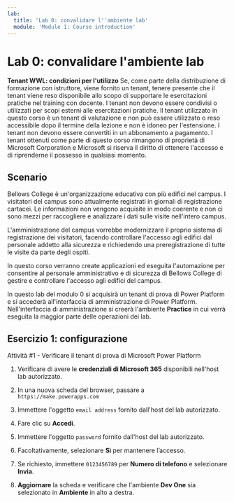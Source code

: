 ```yaml
---
lab:
  title: 'Lab 0: convalidare l''ambiente lab'
  module: 'Module 1: Course introduction'
---
```


# Lab 0: convalidare l'ambiente lab

**Tenant WWL: condizioni per l'utilizzo** Se, come parte della distribuzione di formazione con istruttore, viene fornito un tenant, tenere presente che il tenant viene reso disponibile allo scopo di supportare le esercitazioni pratiche nel training con docente. I tenant non devono essere condivisi o utilizzati per scopi esterni alle esercitazioni pratiche. Il tenant utilizzato in questo corso è un tenant di valutazione e non può essere utilizzato o reso accessibile dopo il termine della lezione e non è idoneo per l'estensione. I tenant non devono essere convertiti in un abbonamento a pagamento. I tenant ottenuti come parte di questo corso rimangono di proprietà di Microsoft Corporation e Microsoft si riserva il diritto di ottenere l'accesso e di riprenderne il possesso in qualsiasi momento. 

## Scenario

Bellows College è un'organizzazione educativa con più edifici nel campus. I visitatori del campus sono attualmente registrati in giornali di registrazione cartacei. Le informazioni non vengono acquisite in modo coerente e non ci sono mezzi per raccogliere e analizzare i dati sulle visite nell'intero campus.

L'amministrazione del campus vorrebbe modernizzare il proprio sistema di registrazione dei visitatori, facendo controllare l'accesso agli edifici dal personale addetto alla sicurezza e richiedendo una preregistrazione di tutte le visite da parte degli ospiti. 

In questo corso verranno create applicazioni ed eseguita l'automazione per consentire al personale amministrativo e di sicurezza di Bellows College di gestire e controllare l'accesso agli edifici del campus.

In questo lab del modulo 0 si acquisirà un tenant di prova di Power Platform e si accederà all'interfaccia di amministrazione di Power Platform. Nell'interfaccia di amministrazione si creerà l'ambiente **Practice** in cui verrà eseguita la maggior parte delle operazioni dei lab.


## Esercizio 1: configurazione

Attività #1 - Verificare il tenant di prova di Microsoft Power Platform

1.  Verificare di avere le **credenziali di Microsoft 365** disponibili nell'host lab autorizzato. 

2.  In una nuova scheda del browser, passare a `https://make.powerapps.com`

3.  Immettere l'oggetto `email address` fornito dall'host del lab autorizzato. 

4.  Fare clic su **Accedi**. 

5.  Immettere l'oggetto `password` fornito dall'host del lab autorizzato. 

6.  Facoltativamente, selezionare **Sì** per mantenere l’accesso.

7.  Se richiesto, immettere `0123456789` per **Numero di telefono** e selezionare **Invia**.

8.  **Aggiornare** la scheda e verificare che l'ambiente **Dev One** sia selezionato in **Ambiente** in alto a destra. 

